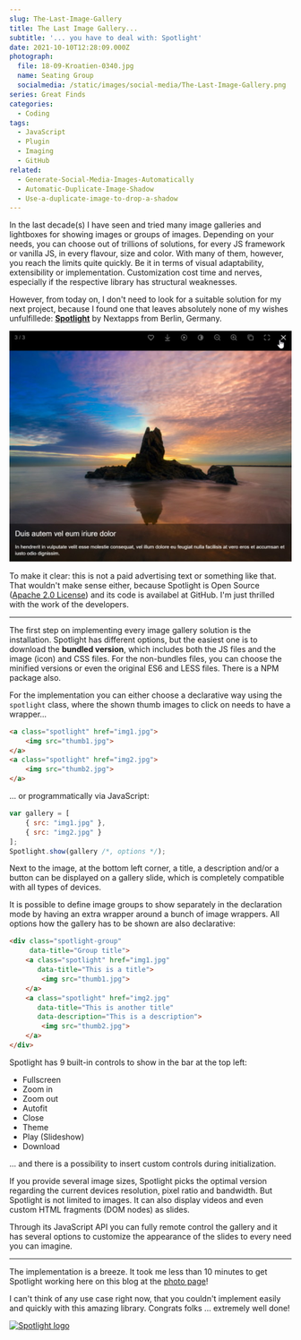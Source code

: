 ```yaml
---
slug: The-Last-Image-Gallery
title: The Last Image Gallery...
subtitle: '... you have to deal with: Spotlight'
date: 2021-10-10T12:28:09.000Z
photograph:
  file: 18-09-Kroatien-0340.jpg
  name: Seating Group
  socialmedia: /static/images/social-media/The-Last-Image-Gallery.png
series: Great Finds
categories:
  - Coding
tags:
  - JavaScript
  - Plugin
  - Imaging
  - GitHub
related:
  - Generate-Social-Media-Images-Automatically
  - Automatic-Duplicate-Image-Shadow
  - Use-a-duplicate-image-to-drop-a-shadow
---
```


In the last decade(s) I have seen and tried many image galleries and lightboxes for showing images or groups of images. Depending on your needs, you can choose out of trillions of solutions, for every JS framework or vanilla JS, in every flavour, size and color. With many of them, however, you reach the limits quite quickly. Be it in terms of visual adaptability, extensibility or implementation. Customization cost time and nerves, especially if the respective library has structural weaknesses.

However, from today on, I don't need to look for a suitable solution for my next project, because I found one that leaves absolutely none of my wishes unfulfillede: [**Spotlight**](https://nextapps-de.github.io/spotlight/) by Nextapps from Berlin, Germany.

![Spotlight](The-Last-Image-Gallery/spotlight.jpg)

To make it clear: this is not a paid advertising text or something like that. That wouldn't make sense either, because Spotlight is Open Source ([Apache 2.0 License](https://en.wikipedia.org/wiki/Apache_License)) and its code is availabel at GitHub. I'm just thrilled with the work of the developers.

<!-- more -->

---

The first step on implementing every image gallery solution is the installation. Spotlight has different options, but the easiest one is to download the **bundled version**, which includes both the JS files and the image (icon) and CSS files. For the non-bundles files, you can choose the minified versions or even the original ES6 and LESS files. There is a NPM package also.

For the implementation you can either choose a declarative way using the ``spotlight`` class, where the shown thumb images to click on needs to have a wrapper...

```html
<a class="spotlight" href="img1.jpg">
    <img src="thumb1.jpg">
</a>
<a class="spotlight" href="img2.jpg">
    <img src="thumb2.jpg">
</a>
```

... or programmatically via JavaScript:

```js
var gallery = [
    { src: "img1.jpg" },
    { src: "img2.jpg" }
];
Spotlight.show(gallery /*, options */);
```

Next to the image, at the bottom left corner, a title, a description and/or a button can be displayed on a gallery slide, which is completely compatible with all types of devices.

It is possible to define image groups to show separately in the declaration mode by having an extra wrapper around a bunch of image wrappers. All options how the gallery has to be shown are also declarative:

```html
<div class="spotlight-group" 
     data-title="Group title">
    <a class="spotlight" href="img1.jpg" 
       data-title="This is a title">
        <img src="thumb1.jpg">
    </a>
    <a class="spotlight" href="img2.jpg" 
       data-title="This is another title"
       data-description="This is a description">
        <img src="thumb2.jpg">
    </a>
</div>
```

Spotlight has 9 built-in controls to show in the bar at the top left:

* Fullscreen
* Zoom in
* Zoom out
* Autofit
* Close
* Theme
* Play (Slideshow)
* Download

... and there is a possibility to insert custom controls during initialization.

If you provide several image sizes, Spotlight picks the optimal version regarding the current devices resolution, pixel ratio and bandwidth. But Spotlight is not limited to images. It can also display videos and even custom HTML fragments (DOM nodes) as slides.

Through its JavaScript API you can fully remote control the gallery and it has several options to customize the appearance of the slides to every need you can imagine.

---

The implementation is a breeze. It took me less than 10 minutes to get Spotlight working here on this blog at the [photo page](/photos)!

I can't think of any use case right now, that you couldn't implement easily and quickly with this amazing library. Congrats folks ... extremely well done!

[![Spotlight logo](The-Last-Image-Gallery/The-Last-Image-Gallery/logo.png)](https://nextapps-de.github.io/spotlight/)
